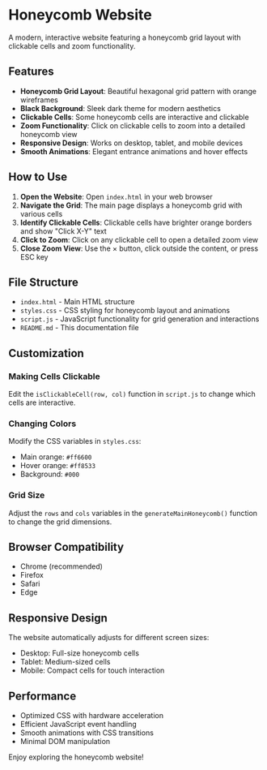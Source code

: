 # Honeycomb Website

A modern, interactive website featuring a honeycomb grid layout with clickable cells and zoom functionality.

## Features

- **Honeycomb Grid Layout**: Beautiful hexagonal grid pattern with orange wireframes
- **Black Background**: Sleek dark theme for modern aesthetics
- **Clickable Cells**: Some honeycomb cells are interactive and clickable
- **Zoom Functionality**: Click on clickable cells to zoom into a detailed honeycomb view
- **Responsive Design**: Works on desktop, tablet, and mobile devices
- **Smooth Animations**: Elegant entrance animations and hover effects

## How to Use

1. **Open the Website**: Open `index.html` in your web browser
2. **Navigate the Grid**: The main page displays a honeycomb grid with various cells
3. **Identify Clickable Cells**: Clickable cells have brighter orange borders and show "Click X-Y" text
4. **Click to Zoom**: Click on any clickable cell to open a detailed zoom view
5. **Close Zoom View**: Use the × button, click outside the content, or press ESC key

## File Structure

- `index.html` - Main HTML structure
- `styles.css` - CSS styling for honeycomb layout and animations
- `script.js` - JavaScript functionality for grid generation and interactions
- `README.md` - This documentation file

## Customization

### Making Cells Clickable
Edit the `isClickableCell(row, col)` function in `script.js` to change which cells are interactive.

### Changing Colors
Modify the CSS variables in `styles.css`:
- Main orange: `#ff6600`
- Hover orange: `#ff8533`
- Background: `#000`

### Grid Size
Adjust the `rows` and `cols` variables in the `generateMainHoneycomb()` function to change the grid dimensions.

## Browser Compatibility

- Chrome (recommended)
- Firefox
- Safari
- Edge

## Responsive Design

The website automatically adjusts for different screen sizes:
- Desktop: Full-size honeycomb cells
- Tablet: Medium-sized cells
- Mobile: Compact cells for touch interaction

## Performance

- Optimized CSS with hardware acceleration
- Efficient JavaScript event handling
- Smooth animations with CSS transitions
- Minimal DOM manipulation

Enjoy exploring the honeycomb website!
